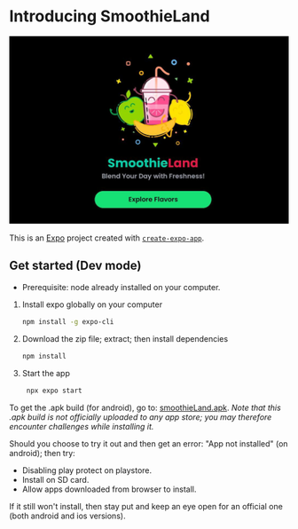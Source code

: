 # Introducing SmoothieLand

![SmoothieLand landing page](./assets/images/readmePic.png)

This is an [Expo](https://expo.dev) project created with [`create-expo-app`](https://www.npmjs.com/package/create-expo-app).

## Get started (Dev mode)
- Prerequisite: node already installed on your computer.

1. Install expo globally on your computer

   ```bash
   npm install -g expo-cli
   ```
   
2. Download the zip file; extract; then install dependencies

   ```bash
   npm install
   ```

3. Start the app

   ```bash
    npx expo start
   ```

To get the .apk build (for android), go to: [smoothieLand.apk](https://expo.dev/artifacts/eas/ehAX2oXvPC7YcuVXuhc1fM.apk).
*Note that this .apk build is not officially uploaded to any app store; you may therefore encounter challenges while installing it.*

Should you choose to try it out and then get an error: "App not installed" (on android); then try:
- Disabling play protect on playstore.
- Install on SD card.
- Allow apps downloaded from browser to install.

If it still won't install, then stay put and keep an eye open for an official one (both android and ios versions).
